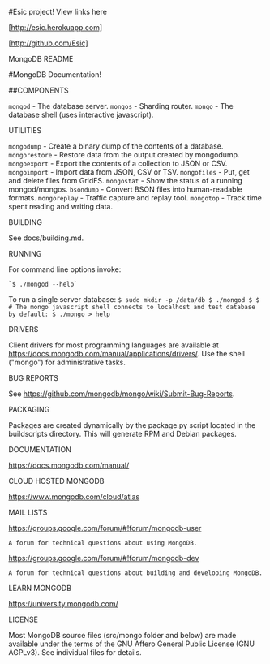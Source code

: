#Esic project!
View links here

[http://esic.herokuapp.com]

[http://github.com/Esic]

MongoDB README

#MongoDB Documentation!

##COMPONENTS

  `mongod` - The database server.
  `mongos` - Sharding router.
  `mongo`  - The database shell (uses interactive javascript).

UTILITIES

  `mongodump`         - Create a binary dump of the contents of a database.
  `mongorestore`      - Restore data from the output created by mongodump.
  `mongoexport`       - Export the contents of a collection to JSON or CSV.
  `mongoimport`       - Import data from JSON, CSV or TSV.
  `mongofiles`        - Put, get and delete files from GridFS.
  `mongostat`         - Show the status of a running mongod/mongos.
  `bsondump`          - Convert BSON files into human-readable formats.
  `mongoreplay`       - Traffic capture and replay tool.
  `mongotop`          - Track time spent reading and writing data.

BUILDING

  See docs/building.md.

RUNNING

  For command line options invoke:

    `$ ./mongod --help`

  To run a single server database:
    ```
    $ sudo mkdir -p /data/db
    $ ./mongod
    $
    $ # The mongo javascript shell connects to localhost and test database by default:
    $ ./mongo
    > help
    ```

DRIVERS

  Client drivers for most programming languages are available at
  https://docs.mongodb.com/manual/applications/drivers/. Use the shell
  ("mongo") for administrative tasks.

BUG REPORTS

  See https://github.com/mongodb/mongo/wiki/Submit-Bug-Reports.

PACKAGING

  Packages are created dynamically by the package.py script located in the
  buildscripts directory. This will generate RPM and Debian packages.

DOCUMENTATION

  https://docs.mongodb.com/manual/

CLOUD HOSTED MONGODB

  https://www.mongodb.com/cloud/atlas

MAIL LISTS

  https://groups.google.com/forum/#!forum/mongodb-user

    A forum for technical questions about using MongoDB.

  https://groups.google.com/forum/#!forum/mongodb-dev

    A forum for technical questions about building and developing MongoDB.

LEARN MONGODB

  https://university.mongodb.com/

LICENSE

  Most MongoDB source files (src/mongo folder and below) are made available
  under the terms of the GNU Affero General Public License (GNU AGPLv3). See
  individual files for details.
